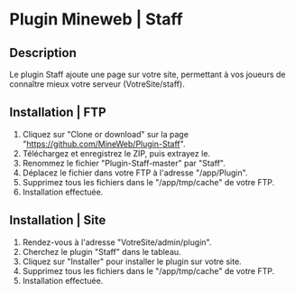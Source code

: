 # Plugin Mineweb | Staff

## Description
Le plugin Staff ajoute une page sur votre site, permettant à vos joueurs de connaître mieux votre serveur (VotreSite/staff).

## Installation | FTP
1. Cliquez sur "Clone or download" sur la page "https://github.com/MineWeb/Plugin-Staff".
2. Téléchargez et enregistrez le ZIP, puis extrayez le.
3. Renommez le fichier "Plugin-Staff-master" par "Staff".
4. Déplacez le fichier dans votre FTP à l'adresse "/app/Plugin".
5. Supprimez tous les fichiers dans le "/app/tmp/cache" de votre FTP.
6. Installation effectuée.

## Installation | Site
1. Rendez-vous à l'adresse "VotreSite/admin/plugin".
2. Cherchez le plugin "Staff" dans le tableau.
3. Cliquez sur "Installer" pour installer le plugin sur votre site.
4. Supprimez tous les fichiers dans le "/app/tmp/cache" de votre FTP.
5. Installation effectuée.
